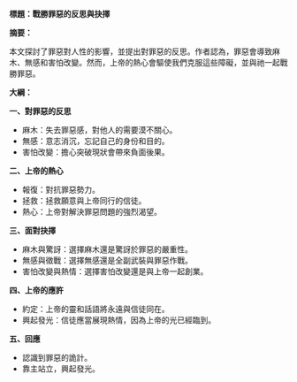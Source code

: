 **標題：戰勝罪惡的反思與抉擇**

**摘要：**

本文探討了罪惡對人性的影響，並提出對罪惡的反思。作者認為，罪惡會導致麻木、無感和害怕改變。然而，上帝的熱心會驅使我們克服這些障礙，並與祂一起戰勝罪惡。

**大綱：**

**一、對罪惡的反思**

* 麻木：失去罪惡感，對他人的需要漠不關心。
* 無感：意志消沉，忘記自己的身份和目的。
* 害怕改變：擔心突破現狀會帶來負面後果。

**二、上帝的熱心**

* 報復：對抗罪惡勢力。
* 拯救：拯救願意與上帝同行的信徒。
* 熱心：上帝對解決罪惡問題的強烈渴望。

**三、面對抉擇**

* 麻木與驚訝：選擇麻木還是驚訝於罪惡的嚴重性。
* 無感與徵戰：選擇無感還是全副武裝與罪惡作戰。
* 害怕改變與熱情：選擇害怕改變還是與上帝一起創業。

**四、上帝的應許**

* 約定：上帝的靈和話語將永遠與信徒同在。
* 興起發光：信徒應當展現熱情，因為上帝的光已經臨到。

**五、回應**

* 認識到罪惡的詭計。
* 靠主站立，興起發光。